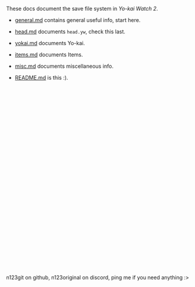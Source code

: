 These docs document the save file system in *Yo-kai Watch 2*.
* [general.md](https://github.com/n123git/YWSaveEditor/blob/main/docs/general.md) contains general useful info, start here.
* [head.md](https://github.com/n123git/YWSaveEditor/blob/main/docs/head.md) documents `head.yw`, check this last.
* [yokai.md](https://github.com/n123git/YWSaveEditor/blob/main/docs/yokai.md) documents Yo-kai.
* [items.md](https://github.com/n123git/YWSaveEditor/blob/main/docs/general.md) documents Items.
* [misc.md](https://github.com/n123git/YWSaveEditor/blob/main/docs/misc.md) documents miscellaneous info.
* [README.md](https://github.com/n123git/YWSaveEditor/blob/main/docs/README.md) is this :).

  <br/>
  <br/>
  <br/>
  <br/>
  <br/>
  <br/>
  <br/>
  <br/>
  <br/>
  <br/>
  <br/>
  <br/>
  <br/>
  <br/>
  <br/>
  <br/>
  <br/>
  <br/>
  <br/>
  <br/>
  <br/>
  <br/>
  <br/>
  <br/>
  <br/>
  <br/>
  <br/>
  <br/>
  <br/>
n123git on github, n123original on discord, ping me if you need anything :>
